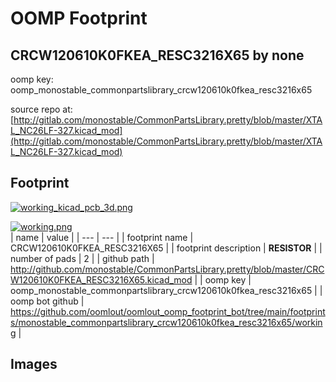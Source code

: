 # OOMP Footprint  
## CRCW120610K0FKEA_RESC3216X65  by none  
  
oomp key: oomp_monostable_commonpartslibrary_crcw120610k0fkea_resc3216x65  
  
source repo at: [http://gitlab.com/monostable/CommonPartsLibrary.pretty/blob/master/XTAL_NC26LF-327.kicad_mod](http://gitlab.com/monostable/CommonPartsLibrary.pretty/blob/master/XTAL_NC26LF-327.kicad_mod)  
## Footprint  
  
[![working_kicad_pcb_3d.png](working_kicad_pcb_3d_600.png)](working_kicad_pcb_3d.png)  
  
[![working.png](working_600.png)](working.png)  
| name | value | 
| --- | --- | 
| footprint name | CRCW120610K0FKEA_RESC3216X65 | 
| footprint description | <b>RESISTOR</b> | 
| number of pads | 2 | 
| github path | http://github.com/monostable/CommonPartsLibrary.pretty/blob/master/CRCW120610K0FKEA_RESC3216X65.kicad_mod | 
| oomp key | oomp_monostable_commonpartslibrary_crcw120610k0fkea_resc3216x65 | 
| oomp bot github | https://github.com/oomlout/oomlout_oomp_footprint_bot/tree/main/footprints/monostable_commonpartslibrary_crcw120610k0fkea_resc3216x65/working | 
## Images  
